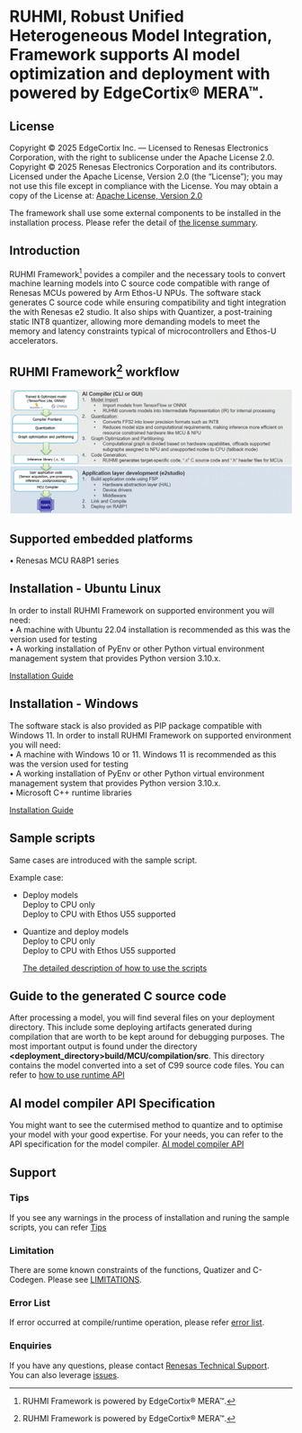 

# RUHMI, Robust Unified Heterogeneous Model Integration, Framework supports AI model optimization and deployment with powered by EdgeCortix® MERA™.

## License
Copyright © 2025 EdgeCortix Inc. — Licensed to Renesas Electronics Corporation, with the right to sublicense under the Apache License 2.0.   
Copyright © 2025 Renesas Electronics Corporation and its contributors. Licensed under the Apache License, Version 2.0 (the “License”); you may not use this file except in compliance with the License. You may obtain a copy of the License at: [Apache License, Version 2.0](http://www.apache.org/licenses/LICENSE-2.0)   

The framework shall use some external components to be installed in the installation process. Please refer the detail of [the license summary](LICENSE.md).  

## Introduction
RUHMI Framework[^1] povides a compiler and the necessary tools to convert machine learning models into C source code compatible with range of Renesas MCUs powered by Arm Ethos-U NPUs.
The software stack generates C source code while ensuring compatibility and tight integration the with Renesas e2 studio.
It also ships with Quantizer, a post-training static INT8 quantizer, allowing more demanding models to meet the memory and latency constraints typical of microcontrollers and Ethos-U accelerators.

[^1]: RUHMI Framework is powered by EdgeCortix® MERA™.

## RUHMI Framework[^1] workflow
![](docs/material/workflow_ruhmi.GIF)

## Supported embedded platforms  
  • Renesas MCU RA8P1 series   

## Installation - Ubuntu Linux
In order to install RUHMI Framework on supported environment you will need:  
  • A machine with Ubuntu 22.04 installation is recommended as this was the version used for testing  
  • A working installation of PyEnv or other Python virtual environment management system that provides Python version 3.10.x.  

[Installation Guide](/install/README.md)

## Installation - Windows
The software stack is also provided as PIP package compatible with Windows 11.
In order to install RUHMI Framework on supported environment you will need:  
• A machine with Windows 10 or 11. Windows 11 is recommended as this was the version used for testing   
• A working installation of PyEnv or other Python virtual environment management system that provides Python version 3.10.x.  
• Microsoft C++ runtime libraries   

  [Installation Guide](/install/README.md)

## Sample scripts
Same cases are introduced with the sample script.

Example case:
* Deploy models  
  Deploy to CPU only   
  Deploy to CPU with Ethos U55 supported    
* Quantize and deploy models  
  Deploy to CPU only   
  Deploy to CPU with Ethos U55 supported    

   [The detailed description of how to use the scripts](scripts/README.md)


## Guide to the generated C source code
After processing a model, you will find several files on your deployment directory. This include some deploying artifacts generated during compilation that are worth to be kept around for debugging purposes.
The most important output is found under the directory **<deployment_directory>build/MCU/compilation/src**. 
This directory contains the model converted into a set of C99 source code files.
You can refer to [how to use runtime API](docs/runtime_api.md)


## AI model compiler API Specification  
You might want to see the cutermised method to quantize and to optimise your model with your good expertise. For your needs, you can refer to the API specification for the model compiler.
  [AI model compiler API](https://masamitsu1025.github.io/ruhmi-framework-mcu/mera_api.html)

## Support  
### Tips  
If you see any warnings in the process of installation and runing the sample scripts, you can refer [Tips](./docs/tips.md)  

### Limitation  
There are some known constraints of the functions, Quatizer and C-Codegen.
Please see [LIMITATIONS](LIMITATIONS.md).

### Error List  
If error occurred at compile/runtime operation, please refer [error list](./docs/error_list.md).  

### Enquiries  
If you have any questions, please contact [Renesas Technical Support](https://www.renesas.com/support).  
You can also leverage [issues](https://github.com/Masamitsu1025/ruhmi-framework-mcu/issues).







